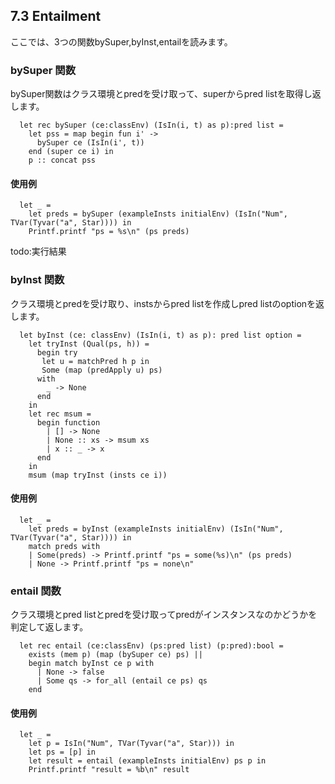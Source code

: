 ## 7.3 Entailment

ここでは、3つの関数bySuper,byInst,entailを読みます。

### bySuper 関数

bySuper関数はクラス環境とpredを受け取って、superからpred listを取得し返します。

	  let rec bySuper (ce:classEnv) (IsIn(i, t) as p):pred list =
	    let pss = map begin fun i' ->
	      bySuper ce (IsIn(i', t))
	    end (super ce i) in
	    p :: concat pss


#### 使用例

	  let _ =
	    let preds = bySuper (exampleInsts initialEnv) (IsIn("Num", TVar(Tyvar("a", Star)))) in
	    Printf.printf "ps = %s\n" (ps preds)

todo:実行結果

### byInst 関数

クラス環境とpredを受け取り、instsからpred listを作成しpred listのoptionを返します。

	  let byInst (ce: classEnv) (IsIn(i, t) as p): pred list option =
	    let tryInst (Qual(ps, h)) =
	      begin try
	       let u = matchPred h p in
	       Some (map (predApply u) ps)
	      with
	        _ -> None
	      end
	    in
	    let rec msum =
	      begin function
	        | [] -> None
	        | None :: xs -> msum xs
	        | x :: _ -> x
	      end
	    in
	    msum (map tryInst (insts ce i))

#### 使用例

	  let _ =
	    let preds = byInst (exampleInsts initialEnv) (IsIn("Num", TVar(Tyvar("a", Star)))) in
	    match preds with
	    | Some(preds) -> Printf.printf "ps = some(%s)\n" (ps preds)
	    | None -> Printf.printf "ps = none\n"

### entail 関数

クラス環境とpred listとpredを受け取ってpredがインスタンスなのかどうかを判定して返します。

	  let rec entail (ce:classEnv) (ps:pred list) (p:pred):bool =
	    exists (mem p) (map (bySuper ce) ps) ||
	    begin match byInst ce p with
	      | None -> false
	      | Some qs -> for_all (entail ce ps) qs
	    end

#### 使用例

	  let _ =
	    let p = IsIn("Num", TVar(Tyvar("a", Star))) in
	    let ps = [p] in
	    let result = entail (exampleInsts initialEnv) ps p in
	    Printf.printf "result = %b\n" result
